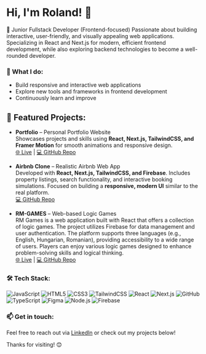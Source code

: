 # Hi, I'm Roland! 👋  

🚀 Junior Fullstack Developer (Frontend-focused)
Passionate about building interactive, user-friendly, and visually appealing web applications. Specializing in React and Next.js for modern, efficient frontend development, while also exploring backend technologies to become a well-rounded developer.

### 🌟 What I do:
- Build responsive and interactive web applications  
- Explore new tools and frameworks in frontend development  
- Continuously learn and improve  

## 📌 Featured Projects:

- **Portfolio** – Personal Portfolio Website  
  Showcases projects and skills using **React, Next.js, TailwindCSS, and Framer Motion** for smooth animations and responsive design.  
  [🌐 Live](https://portfolio-chi-lime-24.vercel.app/) | [💻 GitHub Repo](https://github.com/Roland-Mehes/portfolio)

- **Airbnb Clone** – Realistic Airbnb Web App  
  Developed with **React, Next.js, TailwindCSS, and Firebase**. Includes property listings, search functionality, and interactive booking simulations. Focused on building a **responsive, modern UI** similar to the real platform.  
  [💻 GitHub Repo](https://github.com/Roland-Mehes/airbnb-clone)

- **RM-GAMES** – Web-based Logic Games  
  RM Games is a web application built with React that offers a collection of logic games. The project utilizes Firebase for data management and user authentication. The platform supports three languages (e.g., English, Hungarian, Romanian), providing accessibility to a wide range of users. Players can enjoy various logic games designed to enhance problem-solving skills and logical thinking.  
  [🌐 Live](https://rm-games.netlify.app/) | [💻 GitHub Repo](https://github.com/Roland-Mehes/RM-Games)

### 🛠️ Tech Stack:


![JavaScript](https://img.shields.io/badge/JavaScript-F7DF1E?style=for-the-badge&logo=javascript&logoColor=black)
![HTML5](https://img.shields.io/badge/HTML5-E34F26?style=for-the-badge&logo=html5&logoColor=white)
![CSS3](https://img.shields.io/badge/CSS3-1572B6?style=for-the-badge&logo=css3&logoColor=white)
![TailwindCSS](https://img.shields.io/badge/TailwindCSS-06B6D4?style=for-the-badge&logo=tailwind-css&logoColor=white)
![React](https://img.shields.io/badge/React-61DAFB?style=for-the-badge&logo=react&logoColor=black)
![Next.js](https://img.shields.io/badge/Next.js-black?style=for-the-badge&logo=next.js&logoColor=white)
![GitHub](https://img.shields.io/badge/GitHub-181717?style=for-the-badge&logo=github&logoColor=white)
![TypeScript](https://img.shields.io/badge/TypeScript-3178C6?style=for-the-badge&logo=typescript&logoColor=white)
![Figma](https://img.shields.io/badge/Figma-F24E1E?style=for-the-badge&logo=figma&logoColor=white)
![Node.js](https://img.shields.io/badge/Node.js-339933?style=for-the-badge&logo=node.js&logoColor=white)
![Firebase](https://img.shields.io/badge/Firebase-FFCA28?style=for-the-badge&logo=firebase&logoColor=black)



### 📫 Get in touch:
Feel free to reach out via [LinkedIn](http://www.linkedin.com/in/roland-mehes) or check out my projects below!  

Thanks for visiting! 😊 
